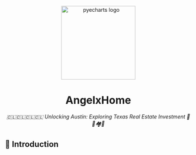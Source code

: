 <p align="center">
    <img src="https://user-images.githubusercontent.com/19553554/71825144-2d568180-30d6-11ea-8ee0-63c849cfd934.png" alt="pyecharts logo" width=200 height=200 />
</p>
<h1 align="center">AngelxHome</h1>
<p align="center">
    <em>🇨🇱🇨🇱🇨🇱🇨🇱 Unlocking Austin: Exploring Texas Real Estate Investment 🏡🌟🏘️🔑</em>
</p>


## 📣 Introduction


